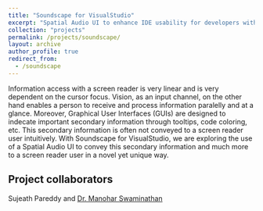 ```yaml
---
title: "Soundscape for VisualStudio"
excerpt: "Spatial Audio UI to enhance IDE usability for developers with visual impairments."
collection: "projects"
permalink: /projects/soundscape/
layout: archive
author_profile: true
redirect_from:
  - /soundscape
---
```

Information access with a screen reader is very linear and is very dependent on the cursor focus. Vision, as an input channel, on the other hand enables a person to receive and process information paralelly and at a glance. Moreover, Graphical User Interfaces (GUIs) are designed to indecate important secondary information through tooltips, code coloring, etc. This secondary information is often not conveyed to a screen reader user intuitively. With Soundscape for VisualStudio, we are exploring the use of a Spatial Audio UI to convey this secondary information and much more to a screen reader user in a novel yet unique way.

## Project collaborators
Sujeath Pareddy and [Dr. Manohar Swaminathan](https://www.microsoft.com/en-us/research/people/swmanohmicrosoft-com/)